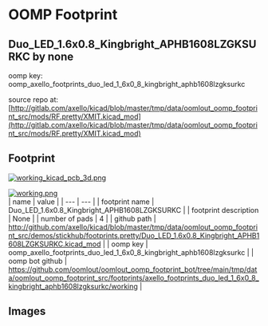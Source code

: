 # OOMP Footprint  
## Duo_LED_1.6x0.8_Kingbright_APHB1608LZGKSURKC  by none  
  
oomp key: oomp_axello_footprints_duo_led_1_6x0_8_kingbright_aphb1608lzgksurkc  
  
source repo at: [http://gitlab.com/axello/kicad/blob/master/tmp/data/oomlout_oomp_footprint_src/mods/RF.pretty/XMIT.kicad_mod](http://gitlab.com/axello/kicad/blob/master/tmp/data/oomlout_oomp_footprint_src/mods/RF.pretty/XMIT.kicad_mod)  
## Footprint  
  
[![working_kicad_pcb_3d.png](working_kicad_pcb_3d_600.png)](working_kicad_pcb_3d.png)  
  
[![working.png](working_600.png)](working.png)  
| name | value | 
| --- | --- | 
| footprint name | Duo_LED_1.6x0.8_Kingbright_APHB1608LZGKSURKC | 
| footprint description | None | 
| number of pads | 4 | 
| github path | http://github.com/axello/kicad/blob/master/tmp/data/oomlout_oomp_footprint_src/demos/stickhub/footprints.pretty/Duo_LED_1.6x0.8_Kingbright_APHB1608LZGKSURKC.kicad_mod | 
| oomp key | oomp_axello_footprints_duo_led_1_6x0_8_kingbright_aphb1608lzgksurkc | 
| oomp bot github | https://github.com/oomlout/oomlout_oomp_footprint_bot/tree/main/tmp/data/oomlout_oomp_footprint_src/footprints/axello_footprints_duo_led_1_6x0_8_kingbright_aphb1608lzgksurkc/working | 
## Images  
